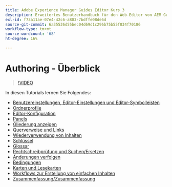 ```yaml
---
title: Adobe Experience Manager Guides Editor Kurs 3
description: Erweitertes Benutzerhandbuch für den Web-Editor von AEM Guides
exl-id: f73a11ae-07e4-42c6-a803-7bdffe08de6d
source-git-commit: 6a35536d55bec04d69d1c296b75b55f034f70186
workflow-type: tm+mt
source-wordcount: '68'
ht-degree: 16%

---
```


# Authoring - Überblick

>[!VIDEO](https://video.tv.adobe.com/v/342759?quality=12&learn=on)

In diesen Tutorials lernen Sie Folgendes:

- [Benutzereinstellungen, Editor-Einstellungen und Editor-Symbolleisten](user-settings-preferences-toolbars.md)
- [Ordnerprofile](folder-profiles.md)
- [Editor-Konfiguration](editor-configuration.md)
- [Panels](panels.md)
- [Gliederung anzeigen](outline-view.md)
- [Querverweise und Links](cross-references-and-links.md)
- [Wiederverwendung von Inhalten](content-reuse.md)
- [Schlüssel](keys.md)
- [Glossar](glossary.md)
- [Rechtschreibprüfung und Suchen/Ersetzen](spell-check.md)
- [Änderungen verfolgen](track-changes.md)
- [Bedingungen](conditions.md)
- [Karten und Lesekarten](maps-and-bookmaps.md)
- [Workflows zur Erstellung von einfachen Inhalten](simple-content-creation-workflows.md)
- [Zusammenfassung/Zusammenfassung](recap.md)
